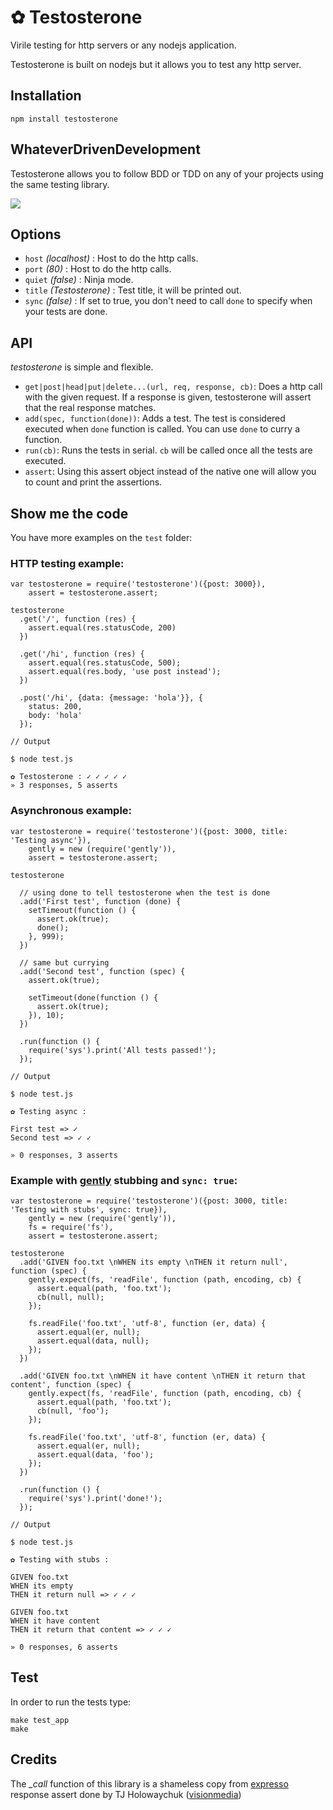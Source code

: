 # ✿ Testosterone

Virile testing for http servers or any nodejs application.

Testosterone is built on nodejs but it allows you to test any http server.

## Installation

`npm install testosterone`

## WhateverDrivenDevelopment

Testosterone allows you to follow BDD or TDD on any of your projects using
the same testing library.

<img src = "https://github.com/masylum/testosterone/raw/master/testosterone.png" border = "0" />

## Options

- `host` _(localhost)_ : Host to do the http calls.
- `port` _(80)_ : Host to do the http calls.
- `quiet` _(false)_ : Ninja mode.
- `title` _(Testosterone)_ : Test title, it will be printed out.
- `sync` _(false)_ : If set to true, you don't need to call `done` to specify when your tests are done.

## API

_testosterone_ is simple and flexible.

- `get|post|head|put|delete...(url, req, response, cb)`: Does a http call with the given request. If a response is given, testosterone will assert that the real response matches.
- `add(spec, function(done))`: Adds a test. The test is considered executed when `done` function is called. You can use `done` to curry a function.
- `run(cb)`: Runs the tests in serial. `cb` will be called once all the tests are executed.
- `assert`: Using this assert object instead of the native one will allow you to count and print the assertions.

## Show me the code

You have more examples on the `test` folder:

### HTTP testing example:

    var testosterone = require('testosterone')({post: 3000}),
        assert = testosterone.assert;

    testosterone
      .get('/', function (res) {
        assert.equal(res.statusCode, 200)
      })

      .get('/hi', function (res) {
        assert.equal(res.statusCode, 500);
        assert.equal(res.body, 'use post instead');
      })

      .post('/hi', {data: {message: 'hola'}}, {
        status: 200,
        body: 'hola'
      });

    // Output

    $ node test.js

    ✿ Testosterone : ✓ ✓ ✓ ✓ ✓
    » 3 responses, 5 asserts

### Asynchronous example:

    var testosterone = require('testosterone')({post: 3000, title: 'Testing async'}),
        gently = new (require('gently')),
        assert = testosterone.assert;

    testosterone

      // using done to tell testosterone when the test is done
      .add('First test', function (done) {
        setTimeout(function () {
          assert.ok(true);
          done();
        }, 999);
      })

      // same but currying
      .add('Second test', function (spec) {
        assert.ok(true);

        setTimeout(done(function () {
          assert.ok(true);
        }), 10);
      })

      .run(function () {
        require('sys').print('All tests passed!');
      });

    // Output

    $ node test.js

    ✿ Testing async :

    First test => ✓
    Second test => ✓ ✓

    » 0 responses, 3 asserts

### Example with [gently](https://github.com/felixge/node-gently.git) stubbing and `sync: true`:

    var testosterone = require('testosterone')({post: 3000, title: 'Testing with stubs', sync: true}),
        gently = new (require('gently')),
        fs = require('fs'),
        assert = testosterone.assert;

    testosterone
      .add('GIVEN foo.txt \nWHEN its empty \nTHEN it return null', function (spec) {
        gently.expect(fs, 'readFile', function (path, encoding, cb) {
          assert.equal(path, 'foo.txt');
          cb(null, null);
        });

        fs.readFile('foo.txt', 'utf-8', function (er, data) {
          assert.equal(er, null);
          assert.equal(data, null);
        });
      })

      .add('GIVEN foo.txt \nWHEN it have content \nTHEN it return that content', function (spec) {
        gently.expect(fs, 'readFile', function (path, encoding, cb) {
          assert.equal(path, 'foo.txt');
          cb(null, 'foo');
        });

        fs.readFile('foo.txt', 'utf-8', function (er, data) {
          assert.equal(er, null);
          assert.equal(data, 'foo');
        });
      })

      .run(function () {
        require('sys').print('done!');
      });

    // Output

    $ node test.js

    ✿ Testing with stubs :

    GIVEN foo.txt
    WHEN its empty
    THEN it return null => ✓ ✓ ✓

    GIVEN foo.txt
    WHEN it have content
    THEN it return that content => ✓ ✓ ✓

    » 0 responses, 6 asserts

## Test

In order to run the tests type:

    make test_app
    make

## Credits

The *_call* function of this library is a shameless copy from [expresso](https://github.com/visionmedia/expresso) response assert done by TJ Holowaychuk ([visionmedia](http://github.com/visionmedia))
